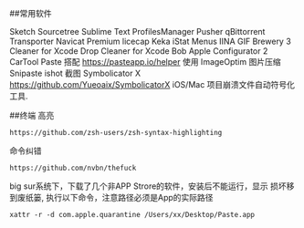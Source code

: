 ##常用软件

Sketch
Sourcetree
Sublime Text
ProfilesManager
Pusher
qBittorrent
Transporter
Navicat Premium
licecap
Keka
iStat Menus
IINA
GIF Brewery 3
Cleaner for Xcode
Drop
Cleaner for Xcode
Bob
Apple Configurator 2
CarTool
Paste 搭配 https://pasteapp.io/helper 使用
ImageOptim 图片压缩
Snipaste  ishot 截图
Symbolicator X   https://github.com/Yueoaix/SymbolicatorX iOS/Mac 项目崩溃文件自动符号化工具.


##终端
高亮
```
https://github.com/zsh-users/zsh-syntax-highlighting
```
命令纠错
```
https://github.com/nvbn/thefuck
```

big sur系统下，下载了几个非APP Strore的软件，安装后不能运行，显示 损坏移到废纸篓, 执行以下命令，注意路径必须是App的实际路径
```
xattr -r -d com.apple.quarantine /Users/xx/Desktop/Paste.app
```
